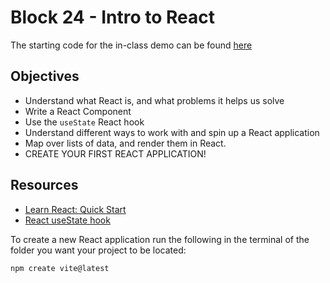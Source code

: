 # Block 24 - Intro to React

The starting code for the in-class demo can be found [here](./demo/README.md)

<!-- The solution code for the in-class demo can be found [here](./demo_solution/README.md)

The solution code for the guided practice can be found [here](./guided_practice_solution/README.md) -->

<!-- The starting directions for the workshop can be found [here](./workshop/README.md) -->

<!-- The solution code for the workshop can be found [here](./workshop/README.md) -->

## Objectives
* Understand what React is, and what problems it helps us solve
* Write a React Component
* Use the `useState` React hook
* Understand different ways to work with and spin up a React application
* Map over lists of data, and render them in React.
* CREATE YOUR FIRST REACT APPLICATION!

## Resources 
* [Learn React: Quick Start](https://react.dev/learn)
* [React useState hook](https://react.dev/reference/react/useState#usestate)


To create a new React application run the following in the terminal of the folder you want your project to be located: 
```bash
npm create vite@latest
```
